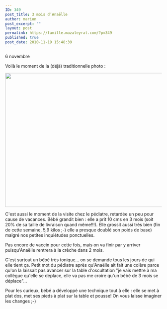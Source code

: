```yaml
---
ID: 349
post_title: 3 mois d’Anaëlle
author: marion
post_excerpt: ""
layout: post
permalink: https://famille.mazaleyrat.com/?p=349
published: true
post_date: 2010-11-19 15:48:39
---
```

6 novembre

Voilà le moment de la (déjà) traditionnelle photo :

<a href="http://famille.mazaleyrat.com/wp-content/uploads/2010/11/blog0287.jpg"><img class="alignleft size-large wp-image-350" title="photo officielle" src="http://famille.mazaleyrat.com/wp-content/uploads/2010/11/blog0287-1024x690.jpg" alt="" width="640" height="431" /></a>

C'est aussi le moment de la visite chez le pédiatre, retardée un peu pour cause de vacances. Bébé grandit bien : elle a prit 10 cms en 3 mois (soit 20% de sa taille de livraison quand même!!!). Elle grossit aussi très bien (fin de cette semaine, 5,9 kilos ;-) elle a presque doublé son poids de base) malgré nos petites inquiétudes ponctuelles.

Pas encore de vaccin pour cette fois, mais on va finir par y arriver puisqu'Anaëlle rentrera à la crèche dans 2 mois.

C'est surtout un bébé très tonique... on se demande tous les jours de qui elle tient ça. Petit mot du pédiatre après qu'Anaëlle ait fait une colère parce qu'on la laissait pas avancer sur la table d'oscultation "je vais mettre à ma collègue qu'elle se déplace, elle va pas me croire qu'un bébé de 3 mois se déplace"...

Pour les curieux, bébé a développé une technique tout à elle : elle se met à plat dos, met ses pieds à plat sur la table et pousse! On vous laisse imaginer les changes ;-)